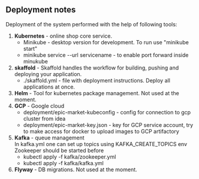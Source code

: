 ## Deployment notes
Deployment of the system performed with the help of following tools:
1. **Kubernetes** - online shop core service.
   * Minikube - desktop version for development. To run use "minikube start"
   * minikube service --url servicename - to enable port forward inside minukube
2. **skaffold** - Skaffold handles the workflow for building,
pushing and deploying your application.
   * ./skaffold.yml - file with deployment instructions. Deploy all applications at once.
3. **Helm** - Tool for kubernetes package management. Not used at the moment.
4. **GCP** - Google cloud
   * deployment/epic-market-kubeconfig - config for connection to gcp cluster from idea
   * deployment/epic-market-key.json - key for GCP service account, try to make access for docker to upload images to GCP artifactory
5. **Kafka** - queue management<br>
In kafka.yml one can set up topics using KAFKA_CREATE_TOPICS env<br>
Zookeeper should be started before
   * kubectl apply -f kafka/zookeeper.yml
   * kubectl apply -f kafka/kafka.yml
6. **Flyway** - DB migrations.  Not used at the moment.



